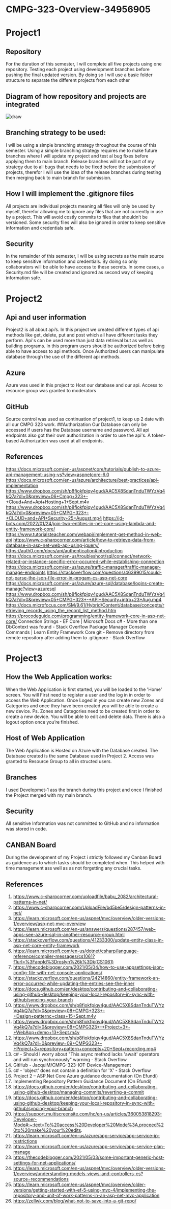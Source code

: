 # CMPG-323-Overview-34956905
# Project1
## Repository
For the duration of this semester, I will complete all five projects using one repository. Testing each project using development branches before pushing the final updated version. By doing so I will use a basic folder structure to separate the different projects from each other
## Diagram of how repository and projects are integrated
![draw](https://user-images.githubusercontent.com/90310650/185113396-8d545781-d114-4a35-82e9-3d210c3d046d.PNG)
## Branching strategy to be used:
I will be using a simple branching strategy throughout the course of this semester. Using a simple branching strategy requires me to make future branches where I will update my project and test al bug fixes before applying them to main branch. Release branches will not be part of my strategy due to all bugs that needs to be fixed before the submission of projects, therefor I will use the idea of the release branches during testing then merging back to main branch for submission.
## How I will implement the .gitignore files
All projects are individual projects meaning all files will only be used by myself, therefor allowing me to ignore any files that are not currently in use by a project. This will avoid costly commits to files that shouldn’t be versioned. Some security files will also be ignored in order to keep sensitive information and credentials safe.
## Security
In the remainder of this semester, I will be using secrets as the main source to keep sensitive information and credentials. By doing so only collaborators will be able to have access to these secrets. In some cases, a Security.md file will be created and ignored as second way of keeping information safe.
# Project2
## Api and user information
Project2 is all about api’s. In this project we created different types of api methods like get, delete, put and post which all have different tasks they perform.
Api's can be used more than just data retrieval but as well as building programs.
In this program users should be authorized before being able to have access to api methods. Once Authorized users can manipulate database through the use of the different api methods.
## Azure
Azure was used in this project to Host our database and our api. Access to resource group was granted to moderators 
## GitHub
Source control was used as continuation of project1, to keep up 2 date with all our CMPG 323 work.
##Authorization
Our Database can only be accessed if users has the Database username and password.
All api endpoints also got their own authorization in order to use the api's. A token-based Authorization was used at all endpoints.
## References
https://docs.microsoft.com/en-us/aspnet/core/tutorials/publish-to-azure-api-management-using-vs?view=aspnetcore-6.0
https://docs.microsoft.com/en-us/azure/architecture/best-practices/api-implementation
https://www.dropbox.com/sh/p8fiokfpiqv4gud/AAC5X8SdanTnduTWYzVq4kQ7a?dl=0&preview=06+Cmpg+323+-+Cloud+And+Api+Hosting+1+Sept.m4v
https://www.dropbox.com/sh/p8fiokfpiqv4gud/AAC5X8SdanTnduTWYzVq4kQ7a?dl=0&preview=05+CMPG+323+-+CLOUD+and+API+Security+25+August.mp4
https://jd-bots.com/2022/01/24/join-two-entities-in-net-core-using-lambda-and-entity-framework-core/
https://www.tutorialsteacher.com/webapi/implement-get-method-in-web-api
https://www.c-sharpcorner.com/article/how-to-retrieve-data-from-database-in-asp-net-web-api-using-jquery/
https://auth0.com/docs/api/authentication#introduction
https://docs.microsoft.com/en-us/troubleshoot/sql/connect/network-related-or-instance-specific-error-occurred-while-establishing-connection
https://docs.microsoft.com/en-us/azure/traffic-manager/traffic-manager-manage-endpoints
https://stackoverflow.com/questions/46399015/could-not-parse-the-json-file-error-in-progam-cs-asp-net-core
https://docs.microsoft.com/en-us/azure/azure-sql/database/logins-create-manage?view=azuresql
https://www.dropbox.com/sh/p8fiokfpiqv4gud/AAC5X8SdanTnduTWYzVq4kQ7a?dl=0&preview=05+CMPG+323+-+API+Security+intro+23+Aug.mp4
https://docs.microfocus.com/SM/9.61/Hybrid/Content/database/concepts/retrieving_records_using_the_record_list_method.htm
https://procodeguide.com/programming/entity-framework-core-in-asp-net-core/
Connection Strings - EF Core | Microsoft Docs
c# - More than one DbContext was found - Stack Overflow
Package Manager Console Commands | Learn Entity Framework Core
git - Remove directory from remote repository after adding them to .gitignore - Stack Overflow
# Project3
## How the Web Application works:
When the Web Application is first started, you will be loaded to the 'Home' screen. You will First need to register a user and the log in in order to access the Web Application. Once Loged in you can create new Zones and Categories and once they have been created you will be able to create a new device. Ps. Zones and Categories need to be created first in order to create a new device. You will be able to edit and delete data. There is also a logout option once you’re finished.
## Host of Web Application
The Web Application is Hosted on Azure with the Database created. The Database created is the same Database used in Project 2.
Access was granted to Resource Group to all in structed users.
## Branches
I used Developmet-1 ass the branch during this project and once I finished the Project merged with my main branch.
## Security
All sensitive Information was not committed to GitHub and no information was stored in code.
## CANBAN Board
During the development of my Project i strictly followed my Canban Board as guidence as to which tasks should be completed when. This helped with time management ass well as as not forgetting any crucial tasks.
## References
1.	https://www.c-sharpcorner.com/uploadfile/babu_2082/architectural-patterns-in-net/
2.	https://www.c-sharpcorner.com/UploadFile/bd5be5/design-patterns-in-net/
3.	https://learn.microsoft.com/en-us/aspnet/mvc/overview/older-versions-1/overview/asp-net-mvc-overview
4.	https://learn.microsoft.com/en-us/answers/questions/287457/web-apps-see-azure-sql-in-another-resource-group.html
5.	https://stackoverflow.com/questions/41233300/update-entity-class-in-asp-net-core-entity-framework
6.	https://learn.microsoft.com/en-us/dotnet/csharp/language-reference/compiler-messages/cs1061?f1url=%3FappId%3Droslyn%26k%3Dk(CS1061)
7.	https://thecodeblogger.com/2021/05/04/how-to-use-appsettings-json-config-file-with-net-console-applications/
8.	https://stackoverflow.com/questions/24214860/entity-framework-an-error-occurred-while-updating-the-entries-see-the-inner
9.	https://docs.github.com/en/desktop/contributing-and-collaborating-using-github-desktop/keeping-your-local-repository-in-sync-with-github/syncing-your-branch
10.	https://www.dropbox.com/sh/p8fiokfpiqv4gud/AAC5X8SdanTnduTWYzVq4kQ7a?dl=0&preview=08+CMPG+323+-+Design+patternc+class+15+Sept.m4v
11.	https://www.dropbox.com/sh/p8fiokfpiqv4gud/AAC5X8SdanTnduTWYzVq4kQ7a?dl=0&preview=08+CMPG323+-+Project+3+-+WebApp+demo+13+Sept.m4v
12.	https://www.dropbox.com/sh/p8fiokfpiqv4gud/AAC5X8SdanTnduTWYzVq4kQ7a?dl=0&preview=09+CMPG323+-+Project+3+repository+pattern+concepts+20+Sept+recording.mp4
13.	c# - Should I worry about "This async method lacks 'await' operators and will run synchronously" warning - Stack Overflow
14.	GitHub - JacquiM/CMPG-323-IOT-Device-Management
15.	c# - 'object' does not contain a definition for 'X' - Stack Overflow
16.	Project 2 – ASP.Net Core Azure guidance documentation (On Efundi)
17.	Implementing Repository Pattern Guidance Document (On Efundi)
18.	https://docs.github.com/en/desktop/contributing-and-collaborating-using-github-desktop/managing-commits/reverting-a-commit
19.	https://docs.github.com/en/desktop/contributing-and-collaborating-using-github-desktop/keeping-your-local-repository-in-sync-with-github/syncing-your-branch
20.	https://support.multiscreensite.com/hc/en-us/articles/360053818293-Developer-Mode#:~:text=To%20access%20Developer%20Mode%3A,proceed%20to%20make%20your%20edits.
21.	https://learn.microsoft.com/en-us/azure/app-service/app-service-ip-restrictions
22.	https://learn.microsoft.com/en-us/azure/app-service/app-service-plan-manage
23.	https://thecodeblogger.com/2021/05/03/some-important-generic-host-settings-for-net-applications/
24.	https://learn.microsoft.com/en-us/aspnet/mvc/overview/older-versions-1/overview/understanding-models-views-and-controllers-cs?source=recommendations
25.	https://learn.microsoft.com/en-us/aspnet/mvc/overview/older-versions/getting-started-with-ef-5-using-mvc-4/implementing-the-repository-and-unit-of-work-patterns-in-an-asp-net-mvc-application
26.	https://zellwk.com/blog/what-not-to-save-into-a-git-repo/





